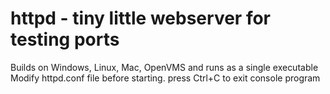 # httpd - tiny little webserver for testing ports

Builds on Windows, Linux, Mac, OpenVMS and runs as a single executable
Modify httpd.conf file before starting. press Ctrl+C to exit console program